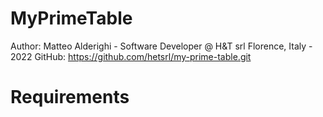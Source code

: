 # MyPrimeTable

Author: Matteo Alderighi - Software Developer @ H&T srl Florence, Italy - 2022
GitHub: https://github.com/hetsrl/my-prime-table.git

# Requirements




